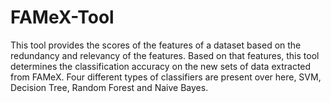 # FAMeX-Tool
This tool provides the scores of the features of a dataset based on the redundancy and relevancy of the features. Based on that features, this tool determines the classification accuracy on the new sets of data extracted from FAMeX. Four different types of classifiers are present over here, SVM, Decision Tree, Random Forest and Naive Bayes.  
